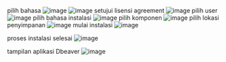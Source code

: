 pilih bahasa
![image](https://github.com/rizkirmdhnysf060/pertemuan1-basis-data/assets/148308933/2daa61d8-307d-44cd-98af-43ce10c7fe86)
![image](https://github.com/rizkirmdhnysf060/pertemuan1-basis-data/assets/148308933/860443cc-0983-47b6-83e7-2e9e753e5fdb)
setujui lisensi agreement
![image](https://github.com/rizkirmdhnysf060/pertemuan1-basis-data/assets/148308933/8558e27c-f481-47ab-a0ef-1e57c4d2c77f)
pilih user
![image](https://github.com/rizkirmdhnysf060/pertemuan1-basis-data/assets/148308933/25d20f3b-3736-4965-bd6c-dfd1841e5485)
pilih bahasa instalasi
![image](https://github.com/rizkirmdhnysf060/pertemuan1-basis-data/assets/148308933/fc1fa22e-0364-4c84-a432-e8111fc6f51c)
pilih komponen
![image](https://github.com/rizkirmdhnysf060/pertemuan1-basis-data/assets/148308933/fd6f8d8a-9512-4ae6-b795-fbfeffdb7d6f)
pilih lokasi penyimpanan
![image](https://github.com/rizkirmdhnysf060/pertemuan1-basis-data/assets/148308933/8b77e159-04de-4083-b953-bda14121bc53)
mulai instalasi
![image](https://github.com/rizkirmdhnysf060/pertemuan1-basis-data/assets/148308933/044dcb90-f9ba-4994-80f0-66dda27ddbf1)

proses instalasi selesai
![image](https://github.com/rizkirmdhnysf060/pertemuan1-basis-data/assets/148308933/3237b001-0c67-418f-a542-2664b202b735)

tampilan aplikasi Dbeaver
![image](https://github.com/rizkirmdhnysf060/pertemuan1-basis-data/assets/148308933/31303a6f-0528-4669-8f53-acfb873186e4)
